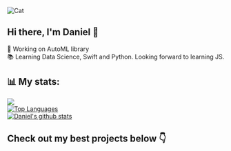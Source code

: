 ![Cat](https://i.imgur.com/oWsVNYD.gif)
## Hi there, I'm Daniel 👋
👀 Working on AutoML library  
📚 Learning Data Science, Swift and Python. Looking forward to learning JS.
## 📊 My stats:
![](https://komarev.com/ghpvc/?username=dan0nchik)  
[![Top Languages](https://github-readme-stats.vercel.app/api/top-langs/?username=dan0nchik)](https://github.com/anuraghazra/github-readme-stats)  
[![Daniel's github stats](https://github-readme-stats.vercel.app/api?username=dan0nchik&count_private=true)](https://github.com/anuraghazra/github-readme-stats)
## Check out my best projects below 👇
